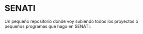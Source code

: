 # SENATI
Un pequeño repositorio donde voy subiendo todos los proyectos o pequeños programas que hago en SENATI.
